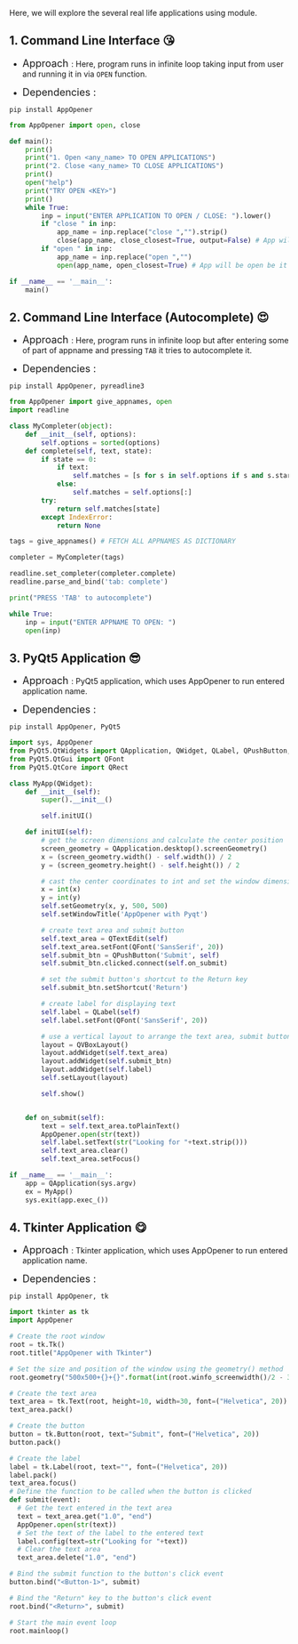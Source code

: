 Here, we will explore the several real life applications using module.

## 1. Command Line Interface 😘

* <font size=4>Approach </font>: Here, program runs in infinite loop taking input from user and running it in via `OPEN` function.

* <font size=4>Dependencies :</font>
```
pip install AppOpener
```

``` python
from AppOpener import open, close

def main():
    print()
    print("1. Open <any_name> TO OPEN APPLICATIONS")
    print("2. Close <any_name> TO CLOSE APPLICATIONS")
    print()
    open("help")
    print("TRY OPEN <KEY>")
    print()
    while True:
        inp = input("ENTER APPLICATION TO OPEN / CLOSE: ").lower()
        if "close " in inp:
            app_name = inp.replace("close ","").strip()
            close(app_name, close_closest=True, output=False) # App will be close be it matches little bit too (Without printing context (like CLOSING <app_name>))
        if "open " in inp:
            app_name = inp.replace("open ","")
            open(app_name, open_closest=True) # App will be open be it matches little bit too

if __name__ == '__main__':
    main()
```

## 2. Command Line Interface (Autocomplete) 😍

* <font size=4>Approach </font>: Here, program runs in infinite loop but after entering some of part of appname and pressing `TAB` it tries to autocomplete it.

* <font size=4>Dependencies :</font>
```
pip install AppOpener, pyreadline3
```

``` python
from AppOpener import give_appnames, open
import readline

class MyCompleter(object):
    def __init__(self, options):
        self.options = sorted(options)
    def complete(self, text, state):
        if state == 0:
            if text:
                self.matches = [s for s in self.options if s and s.startswith(text)]
            else:
                self.matches = self.options[:]
        try:
            return self.matches[state]
        except IndexError:
            return None

tags = give_appnames() # FETCH ALL APPNAMES AS DICTIONARY

completer = MyCompleter(tags)

readline.set_completer(completer.complete)
readline.parse_and_bind('tab: complete')

print("PRESS 'TAB' to autocomplete")

while True:
    inp = input("ENTER APPNAME TO OPEN: ")
    open(inp)
```

## 3. PyQt5 Application 😎

* <font size=4>Approach </font>: PyQt5 application, which uses AppOpener to run entered application name.

* <font size=4>Dependencies :</font>
```
pip install AppOpener, PyQt5
```

``` python
import sys, AppOpener
from PyQt5.QtWidgets import QApplication, QWidget, QLabel, QPushButton, QTextEdit, QVBoxLayout
from PyQt5.QtGui import QFont
from PyQt5.QtCore import QRect

class MyApp(QWidget):
    def __init__(self):
        super().__init__()

        self.initUI()

    def initUI(self):
        # get the screen dimensions and calculate the center position
        screen_geometry = QApplication.desktop().screenGeometry()
        x = (screen_geometry.width() - self.width()) / 2
        y = (screen_geometry.height() - self.height()) / 2

        # cast the center coordinates to int and set the window dimensions
        x = int(x)
        y = int(y)
        self.setGeometry(x, y, 500, 500)
        self.setWindowTitle('AppOpener with Pyqt')

        # create text area and submit button
        self.text_area = QTextEdit(self)
        self.text_area.setFont(QFont('SansSerif', 20))
        self.submit_btn = QPushButton('Submit', self)
        self.submit_btn.clicked.connect(self.on_submit)

        # set the submit button's shortcut to the Return key
        self.submit_btn.setShortcut('Return')

        # create label for displaying text
        self.label = QLabel(self)
        self.label.setFont(QFont('SansSerif', 20))

        # use a vertical layout to arrange the text area, submit button, and label
        layout = QVBoxLayout()
        layout.addWidget(self.text_area)
        layout.addWidget(self.submit_btn)
        layout.addWidget(self.label)
        self.setLayout(layout)

        self.show()


    def on_submit(self):
        text = self.text_area.toPlainText()
        AppOpener.open(str(text))
        self.label.setText(str("Looking for "+text.strip()))
        self.text_area.clear()
        self.text_area.setFocus()

if __name__ == '__main__':
    app = QApplication(sys.argv)
    ex = MyApp()
    sys.exit(app.exec_())
```

## 4. Tkinter Application 😋

* <font size=4>Approach </font>: Tkinter application, which uses AppOpener to run entered application name.

* <font size=4>Dependencies :</font>
```
pip install AppOpener, tk
```

``` python
import tkinter as tk
import AppOpener

# Create the root window
root = tk.Tk()
root.title("AppOpener with Tkinter")

# Set the size and position of the window using the geometry() method
root.geometry("500x500+{}+{}".format(int(root.winfo_screenwidth()/2 - 350), int(root.winfo_screenheight()/2 - 350)))

# Create the text area
text_area = tk.Text(root, height=10, width=30, font=("Helvetica", 20))
text_area.pack()

# Create the button
button = tk.Button(root, text="Submit", font=("Helvetica", 20))
button.pack()

# Create the label
label = tk.Label(root, text="", font=("Helvetica", 20))
label.pack()
text_area.focus()
# Define the function to be called when the button is clicked
def submit(event):
  # Get the text entered in the text area
  text = text_area.get("1.0", "end")
  AppOpener.open(str(text))
  # Set the text of the label to the entered text
  label.config(text=str("Looking for "+text))
  # Clear the text area
  text_area.delete("1.0", "end")

# Bind the submit function to the button's click event
button.bind("<Button-1>", submit)

# Bind the "Return" key to the button's click event
root.bind("<Return>", submit)

# Start the main event loop
root.mainloop()
```